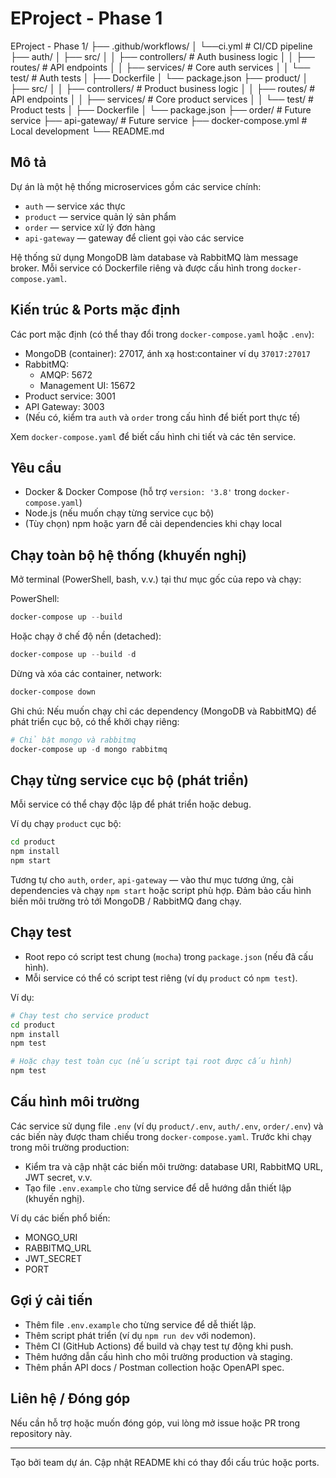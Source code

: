 # EProject - Phase 1

EProject - Phase 1/
├── .github/workflows/
│   └──ci.yml                 # CI/CD pipeline
├── auth/
│   ├── src/
│   │   ├── controllers/         # Auth business logic
│   │   ├── routes/             # API endpoints
│   │   ├── services/           # Core auth services
│   │   └── test/               # Auth tests
│   ├── Dockerfile
│   └── package.json
├── product/
│   ├── src/
│   │   ├── controllers/        # Product business logic
│   │   ├── routes/            # API endpoints
│   │   ├── services/          # Core product services
│   │   └── test/              # Product tests
│   ├── Dockerfile
│   └── package.json
├── order/                     # Future service
├── api-gateway/              # Future service
├── docker-compose.yml        # Local development
└── README.md

## Mô tả
Dự án là một hệ thống microservices gồm các service chính:
- `auth` — service xác thực
- `product` — service quản lý sản phẩm
- `order` — service xử lý đơn hàng
- `api-gateway` — gateway để client gọi vào các service

Hệ thống sử dụng MongoDB làm database và RabbitMQ làm message broker. Mỗi service có Dockerfile riêng và được cấu hình trong `docker-compose.yaml`.

## Kiến trúc & Ports mặc định
Các port mặc định (có thể thay đổi trong `docker-compose.yaml` hoặc `.env`):
- MongoDB (container): 27017, ánh xạ host:container ví dụ `37017:27017`
- RabbitMQ:
  - AMQP: 5672
  - Management UI: 15672
- Product service: 3001
- API Gateway: 3003
- (Nếu có, kiểm tra `auth` và `order` trong cấu hình để biết port thực tế)

Xem `docker-compose.yaml` để biết cấu hình chi tiết và các tên service.

## Yêu cầu
- Docker & Docker Compose (hỗ trợ `version: '3.8'` trong `docker-compose.yaml`)
- Node.js (nếu muốn chạy từng service cục bộ)
- (Tùy chọn) npm hoặc yarn để cài dependencies khi chạy local

## Chạy toàn bộ hệ thống (khuyến nghị)
Mở terminal (PowerShell, bash, v.v.) tại thư mục gốc của repo và chạy:

PowerShell:
```powershell
docker-compose up --build
```

Hoặc chạy ở chế độ nền (detached):
```powershell
docker-compose up --build -d
```

Dừng và xóa các container, network:
```powershell
docker-compose down
```

Ghi chú: Nếu muốn chạy chỉ các dependency (MongoDB và RabbitMQ) để phát triển cục bộ, có thể khởi chạy riêng:
```powershell
# Chỉ bật mongo và rabbitmq
docker-compose up -d mongo rabbitmq
```

## Chạy từng service cục bộ (phát triển)
Mỗi service có thể chạy độc lập để phát triển hoặc debug.

Ví dụ chạy `product` cục bộ:
```bash
cd product
npm install
npm start
```

Tương tự cho `auth`, `order`, `api-gateway` — vào thư mục tương ứng, cài dependencies và chạy `npm start` hoặc script phù hợp. Đảm bảo cấu hình biến môi trường trỏ tới MongoDB / RabbitMQ đang chạy.

## Chạy test
- Root repo có script test chung (`mocha`) trong `package.json` (nếu đã cấu hình).
- Mỗi service có thể có script test riêng (ví dụ `product` có `npm test`).

Ví dụ:
```bash
# Chạy test cho service product
cd product
npm install
npm test

# Hoặc chạy test toàn cục (nếu script tại root được cấu hình)
npm test
```

## Cấu hình môi trường
Các service sử dụng file `.env` (ví dụ `product/.env`, `auth/.env`, `order/.env`) và các biến này được tham chiếu trong `docker-compose.yaml`. Trước khi chạy trong môi trường production:
- Kiểm tra và cập nhật các biến môi trường: database URI, RabbitMQ URL, JWT secret, v.v.
- Tạo file `.env.example` cho từng service để dễ hướng dẫn thiết lập (khuyến nghị).

Ví dụ các biến phổ biến:
- MONGO_URI
- RABBITMQ_URL
- JWT_SECRET
- PORT

## Gợi ý cải tiến
- Thêm file `.env.example` cho từng service để dễ thiết lập.
- Thêm script phát triển (ví dụ `npm run dev` với nodemon).
- Thêm CI (GitHub Actions) để build và chạy test tự động khi push.
- Thêm hướng dẫn cấu hình cho môi trường production và staging.
- Thêm phần API docs / Postman collection hoặc OpenAPI spec.

## Liên hệ / Đóng góp
Nếu cần hỗ trợ hoặc muốn đóng góp, vui lòng mở issue hoặc PR trong repository này.

---

Tạo bởi team dự án. Cập nhật README khi có thay đổi cấu trúc hoặc ports.

